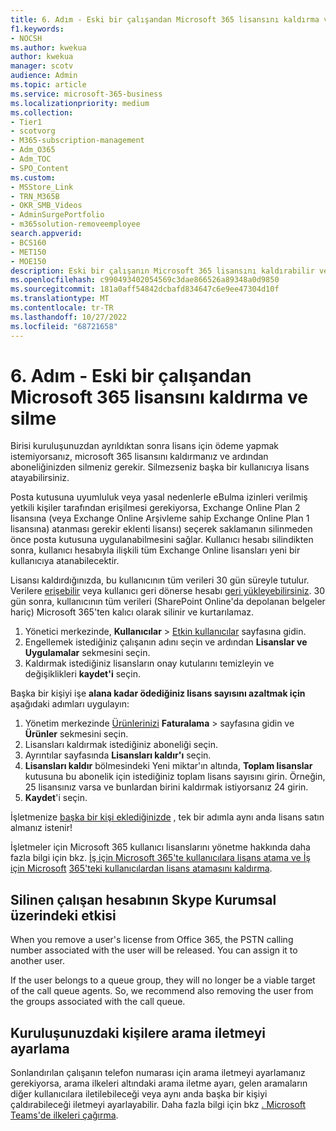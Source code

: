 ```yaml
---
title: 6. Adım - Eski bir çalışandan Microsoft 365 lisansını kaldırma ve silme
f1.keywords:
- NOCSH
ms.author: kwekua
author: kwekua
manager: scotv
audience: Admin
ms.topic: article
ms.service: microsoft-365-business
ms.localizationpriority: medium
ms.collection:
- Tier1
- scotvorg
- M365-subscription-management
- Adm_O365
- Adm_TOC
- SPO_Content
ms.custom:
- MSStore_Link
- TRN_M365B
- OKR_SMB_Videos
- AdminSurgePortfolio
- m365solution-removeemployee
search.appverid:
- BCS160
- MET150
- MOE150
description: Eski bir çalışanın Microsoft 365 lisansını kaldırabilir ve aboneliğinizden silebilir veya lisansı başka bir kullanıcıya atayabilirsiniz.
ms.openlocfilehash: c990493402054569c3dae866526a89348a0d9850
ms.sourcegitcommit: 181a0aff54842dcbafd834647c6e9ee47304d10f
ms.translationtype: MT
ms.contentlocale: tr-TR
ms.lasthandoff: 10/27/2022
ms.locfileid: "68721658"
---
```

# <a name="step-6---remove-and-delete-the-microsoft-365-license-from-a-former-employee"></a>6. Adım - Eski bir çalışandan Microsoft 365 lisansını kaldırma ve silme

Birisi kuruluşunuzdan ayrıldıktan sonra lisans için ödeme yapmak istemiyorsanız, microsoft 365 lisansını kaldırmanız ve ardından aboneliğinizden silmeniz gerekir. Silmezseniz başka bir kullanıcıya lisans atayabilirsiniz.

Posta kutusuna uyumluluk veya yasal nedenlerle eBulma izinleri verilmiş yetkili kişiler tarafından erişilmesi gerekiyorsa, Exchange Online Plan 2 lisansına (veya Exchange Online Arşivleme sahip Exchange Online Plan 1 lisansına) atanması gerekir  eklenti lisansı) seçerek saklamanın silinmeden önce posta kutusuna uygulanabilmesini sağlar. Kullanıcı hesabı silindikten sonra, kullanıcı hesabıyla ilişkili tüm Exchange Online lisansları yeni bir kullanıcıya atanabilecektir.
  
Lisansı kaldırdığınızda, bu kullanıcının tüm verileri 30 gün süreyle tutulur. Verilere [erişebilir](get-access-to-and-back-up-a-former-user-s-data.md) veya kullanıcı geri dönerse hesabı [geri yükleyebilirsiniz](restore-user.md). 30 gün sonra, kullanıcının tüm verileri (SharePoint Online'da depolanan belgeler hariç) Microsoft 365'ten kalıcı olarak silinir ve kurtarılamaz.

1. Yönetici merkezinde, **Kullanıcılar** \> <a href="https://go.microsoft.com/fwlink/p/?linkid=834822" target="_blank">Etkin kullanıcılar</a> sayfasına gidin.
2. Engellemek istediğiniz çalışanın adını seçin ve ardından **Lisanslar ve Uygulamalar** sekmesini seçin.
3. Kaldırmak istediğiniz lisansların onay kutularını temizleyin ve değişiklikleri **kaydet'i** seçin.

Başka bir kişiyi işe **alana kadar ödediğiniz lisans sayısını azaltmak için** aşağıdaki adımları uygulayın:

1. Yönetim merkezinde <a href="https://go.microsoft.com/fwlink/p/?linkid=842054" target="_blank">Ürünlerinizi</a> **Faturalama** \> sayfasına gidin ve **Ürünler** sekmesini seçin.
2. Lisansları kaldırmak istediğiniz aboneliği seçin.
3. Ayrıntılar sayfasında **Lisansları kaldır'ı** seçin.
4. **Lisansları kaldır** bölmesindeki Yeni miktar'ın altında, **Toplam lisanslar** kutusuna bu abonelik için istediğiniz toplam lisans sayısını girin. Örneğin, 25 lisansınız varsa ve bunlardan birini kaldırmak istiyorsanız 24 girin.
5. **Kaydet**'i seçin.

İşletmenize [başka bir kişi eklediğinizde](add-users.md) , tek bir adımla aynı anda lisans satın almanız istenir!

İşletmeler için Microsoft 365 kullanıcı lisanslarını yönetme hakkında daha fazla bilgi için bkz. [İş için Microsoft 365'te kullanıcılara lisans atama ve İş için Microsoft](../manage/assign-licenses-to-users.md) [365'teki kullanıcılardan lisans atamasını kaldırma](../manage/remove-licenses-from-users.md).
  
## <a name="how-the-deleted-employee-account-affects-skype-for-business"></a>Silinen çalışan hesabının Skype Kurumsal üzerindeki etkisi

When you remove a user's license from Office 365, the PSTN calling number associated with the user will be released. You can assign it to another user.
  
If the user belongs to a queue group, they will no longer be a viable target of the call queue agents. So, we recommend also removing the user from the groups associated with the call queue.

## <a name="set-up-call-forwarding-to-people-in-your-organization"></a>Kuruluşunuzdaki kişilere arama iletmeyi ayarlama

Sonlandırılan çalışanın telefon numarası için arama iletmeyi ayarlamanız gerekiyorsa, arama ilkeleri altındaki arama iletme ayarı, gelen aramaların diğer kullanıcılara iletilebileceği veya aynı anda başka bir kişiyi çaldırabileceği iletmeyi ayarlayabilir. Daha fazla bilgi için bkz [. Microsoft Teams'de ilkeleri çağırma](/microsoftteams/teams-calling-policy).
